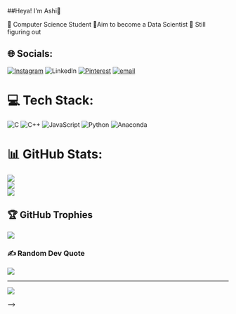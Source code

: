 ##Heya! I'm Ashi💌

🧠 Computer Science Student 
🎈Aim to become a Data Scientist
💫 Still figuring out 

## 🌐 Socials:
[![Instagram](https://img.shields.io/badge/Instagram-%23E4405F.svg?logo=Instagram&logoColor=white)](https://instagram.com/ashigupta1103) ![LinkedIn](https://img.shields.io/badge/LinkedIn-%230077B5.svg?logo=linkedin&logoColor=white) [![Pinterest](https://img.shields.io/badge/Pinterest-%23E60023.svg?logo=Pinterest&logoColor=white)](https://pinterest.com/~ashi<3) [![email](https://img.shields.io/badge/Email-D14836?logo=gmail&logoColor=white)](mailto:ashiguptaa.11@gmail.com) 

# 💻 Tech Stack:
![C](https://img.shields.io/badge/c-%2300599C.svg?style=for-the-badge&logo=c&logoColor=white) ![C++](https://img.shields.io/badge/c++-%2300599C.svg?style=for-the-badge&logo=c%2B%2B&logoColor=white) ![JavaScript](https://img.shields.io/badge/javascript-%23323330.svg?style=for-the-badge&logo=javascript&logoColor=%23F7DF1E) ![Python](https://img.shields.io/badge/python-3670A0?style=for-the-badge&logo=python&logoColor=ffdd54) ![Anaconda](https://img.shields.io/badge/Anaconda-%2344A833.svg?style=for-the-badge&logo=anaconda&logoColor=white)
# 📊 GitHub Stats:
![](https://github-readme-stats.vercel.app/api?username=ashigupta1103&theme=date_night&hide_border=false&include_all_commits=false&count_private=false)<br/>
![](https://nirzak-streak-stats.vercel.app/?user=ashigupta1103&theme=date_night&hide_border=false)<br/>
![](https://github-readme-stats.vercel.app/api/top-langs/?username=ashigupta1103&theme=date_night&hide_border=false&include_all_commits=false&count_private=false&layout=compact)

## 🏆 GitHub Trophies
![](https://github-profile-trophy.vercel.app/?username=ashigupta1103&theme=calm_pink&no-frame=false&no-bg=true&margin-w=4)

### ✍️ Random Dev Quote
![](https://quotes-github-readme.vercel.app/api?type=horizontal&theme=light)

---
[![](https://visitcount.itsvg.in/api?id=ashigupta1103&icon=7&color=10)](https://visitcount.itsvg.in)

<!-- Proudly created with GPRM ( https://gprm.itsvg.in ) -->
-->
